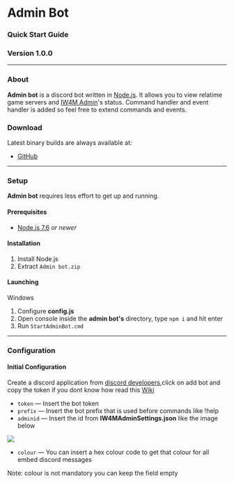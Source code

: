 # Admin Bot
### Quick Start Guide
### Version 1.0.0
_______
### About
**Admin bot** is a discord bot written in [Node.js](https://nodejs.org). It allows you to view relatime game servers and [IW4M Admin](https://raidmax.org/IW4MAdmin/)'s status. Command handler and event handler is added so feel free to extend commands and events.
### Download
Latest binary builds are always available at:
- [GitHub](https://github.com/Sparker-99/Admin-bot/releases)


---
### Setup
**Admin bot** requires less effort to get up and running.
#### Prerequisites
* [Node.js 7.6](https://nodejs.org/en/download) *or newer*  
#### Installation
1. Install Node.js
2.  Extract `Admin bot.zip`  
#### Launching
Windows
1. Configure **config.js**
2. Open console inside the **admin bot's** directory, type `npm i` and hit enter
3. Run `StartAdminBot.cmd`
___

### Configuration
#### Initial Configuration

Create a discord application from [discord developers](https://discordapp.com/developers/applications),click on add bot and copy the token if you dont know how read this [Wiki](https://github.com/Sparker-99/Admin-bot/wiki/Creating-and-adding-a-bot)

* `token` &mdash; Insert the bot token
* `prefix` &mdash; Insert the bot prefix that is used before commands like !help
* `adminid` &mdash; Insert the id from **IW4MAdminSettings.json** like the image below

![](https://i.ibb.co/mSNc5zk/df.png)

* `colour` &mdash; You can insert a hex colour code to get that colour for all embed discord messages

 Note: colour is not mandatory you can keep the field empty
